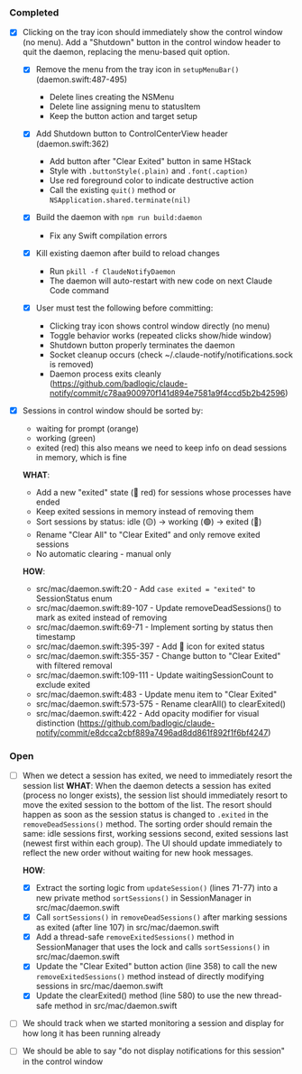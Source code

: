 ### Completed
- [x] Clicking on the tray icon should immediately show the control window (no menu). Add a "Shutdown" button in the control window header to quit the daemon, replacing the menu-based quit option.
  - [x] Remove the menu from the tray icon in `setupMenuBar()` (daemon.swift:487-495)
    - Delete lines creating the NSMenu
    - Delete line assigning menu to statusItem
    - Keep the button action and target setup

  - [x] Add Shutdown button to ControlCenterView header (daemon.swift:362)
    - Add button after "Clear Exited" button in same HStack
    - Style with `.buttonStyle(.plain)` and `.font(.caption)`
    - Use red foreground color to indicate destructive action
    - Call the existing `quit()` method or `NSApplication.shared.terminate(nil)`

  - [x] Build the daemon with `npm run build:daemon`
    - Fix any Swift compilation errors

  - [x] Kill existing daemon after build to reload changes
    - Run `pkill -f ClaudeNotifyDaemon`
    - The daemon will auto-restart with new code on next Claude Code command

  - [x] User must test the following before committing:
    - Clicking tray icon shows control window directly (no menu)
    - Toggle behavior works (repeated clicks show/hide window)
    - Shutdown button properly terminates the daemon
    - Socket cleanup occurs (check ~/.claude-notify/notifications.sock is removed)
    - Daemon process exits cleanly
    (https://github.com/badlogic/claude-notify/commit/c78aa900970f141d894e7581a9f4ccd5b2b42596)
- [x] Sessions in control window should be sorted by:
    - waiting for prompt (orange)
    - working (green)
    - exited (red)
    this also means we need to keep info on dead sessions in memory, which is fine

    **WHAT**:
    - Add a new "exited" state (🔴 red) for sessions whose processes have ended
    - Keep exited sessions in memory instead of removing them
    - Sort sessions by status: idle (🟡) → working (🟢) → exited (🔴)
    - Rename "Clear All" to "Clear Exited" and only remove exited sessions
    - No automatic clearing - manual only

    **HOW**:
    - src/mac/daemon.swift:20 - Add `case exited = "exited"` to SessionStatus enum
    - src/mac/daemon.swift:89-107 - Update removeDeadSessions() to mark as exited instead of removing
    - src/mac/daemon.swift:69-71 - Implement sorting by status then timestamp
    - src/mac/daemon.swift:395-397 - Add 🔴 icon for exited status
    - src/mac/daemon.swift:355-357 - Change button to "Clear Exited" with filtered removal
    - src/mac/daemon.swift:109-111 - Update waitingSessionCount to exclude exited
    - src/mac/daemon.swift:483 - Update menu item to "Clear Exited"
    - src/mac/daemon.swift:573-575 - Rename clearAll() to clearExited()
    - src/mac/daemon.swift:422 - Add opacity modifier for visual distinction
    (https://github.com/badlogic/claude-notify/commit/e8dcca2cbf889a7496ad8dd861f892f1f6bf4247)

### Open
- [ ] When we detect a session has exited, we need to immediately resort the session list
  **WHAT**: When the daemon detects a session has exited (process no longer exists), the session list should immediately resort to move the exited session to the bottom of the list. The resort should happen as soon as the session status is changed to `.exited` in the `removeDeadSessions()` method. The sorting order should remain the same: idle sessions first, working sessions second, exited sessions last (newest first within each group). The UI should update immediately to reflect the new order without waiting for new hook messages.
  
  **HOW**:
  - [x] Extract the sorting logic from `updateSession()` (lines 71-77) into a new private method `sortSessions()` in SessionManager in src/mac/daemon.swift
  - [x] Call `sortSessions()` in `removeDeadSessions()` after marking sessions as exited (after line 107) in src/mac/daemon.swift
  - [x] Add a thread-safe `removeExitedSessions()` method in SessionManager that uses the lock and calls `sortSessions()` in src/mac/daemon.swift
  - [x] Update the "Clear Exited" button action (line 358) to call the new `removeExitedSessions()` method instead of directly modifying sessions in src/mac/daemon.swift
  - [x] Update the clearExited() method (line 580) to use the new thread-safe method in src/mac/daemon.swift
- [ ] We should track when we started monitoring a session and display for how long it has been running already
- [ ] We should be able to say "do not display notifications for this session" in the control window
